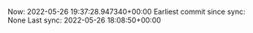 Now: 2022-05-26 19:37:28.947340+00:00 Earliest commit since sync: None Last sync: 2022-05-26 18:08:50+00:00
